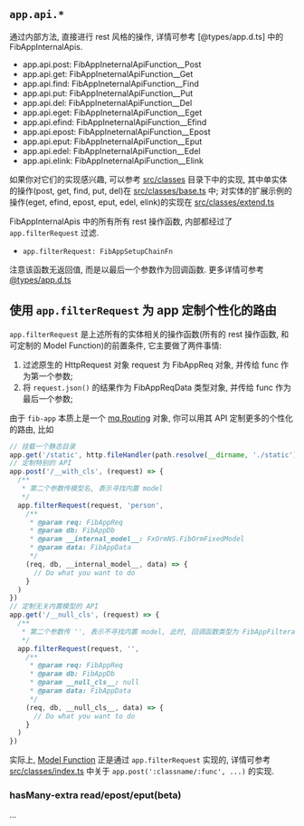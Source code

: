 ## `app.api.*`

通过内部方法, 直接进行 rest 风格的操作, 详情可参考 [@types/app.d.ts] 中的 FibAppInternalApis.

- app.api.post: FibAppIneternalApiFunction__Post
- app.api.get: FibAppIneternalApiFunction__Get
- app.api.find: FibAppIneternalApiFunction__Find
- app.api.put: FibAppIneternalApiFunction__Put
- app.api.del: FibAppIneternalApiFunction__Del
- app.api.eget: FibAppIneternalApiFunction__Eget
- app.api.efind: FibAppIneternalApiFunction__Efind
- app.api.epost: FibAppIneternalApiFunction__Epost
- app.api.eput: FibAppIneternalApiFunction__Eput
- app.api.edel: FibAppIneternalApiFunction__Edel
- app.api.elink: FibAppIneternalApiFunction__Elink

如果你对它们的实现感兴趣, 可以参考 [src/classes] 目录下中的实现, 其中单实体的操作(post, get, find, put, del)在 [src/classes/base.ts] 中; 对实体的扩展示例的操作(eget, efind, epost, eput, edel, elink)的实现在 [src/classes/extend.ts]

FibAppInternalApis 中的所有所有 rest 操作函数, 内部都经过了 `app.filterRequest` 过滤. 

* `app.filterRequest: FibAppSetupChainFn`

注意该函数无返回值, 而是以最后一个参数作为回调函数. 更多详情可参考 [@types/app.d.ts](@types/app.d.ts) 

使用 `app.filterRequest` 为 app 定制个性化的路由
------------

`app.filterRequest` 是上述所有的实体相关的操作函数(所有的 rest 操作函数, 和可定制的 Model Function)的前置条件, 它主要做了两件事情:

1. 过滤原生的 HttpRequest 对象 request 为 FibAppReq 对象, 并传给 func 作为第一个参数;
1. 将 `request.json()` 的结果作为 FibAppReqData 类型对象, 并传给 func 作为最后一个参数;

由于 `fib-app` 本质上是一个 [mq.Routing] 对象, 你可以用其 API 定制更多的个性化的路由, 比如

```javascript
// 挂载一个静态目录
app.get('/static', http.fileHandler(path.resolve(__dirname, './static'), {}, true))
// 定制特别的 API
app.post('/__with_cls', (request) => {
  /**
   * 第二个参数传模型名, 表示寻找内置 model
   */
  app.filterRequest(request, 'person',
    /** 
     * @param req: FibAppReq
     * @param db: FibAppDb
     * @param __internal_model__: FxOrmNS.FibOrmFixedModel
     * @param data: FibAppData
     */
    (req, db, __internal_model__, data) => {
      // Do what you want to do
    }
  )
})
// 定制无关内置模型的 API
app.get('/__null_cls', (request) => {
  /**
   * 第二个参数传 '', 表示不寻找内置 model, 此时, 回调函数类型为 FibAppFilterableApiFunction__NullModel, 即第三个参数 __null_cls__ 为 null;
   */
  app.filterRequest(request, '',
    /** 
     * @param req: FibAppReq
     * @param db: FibAppDb
     * @param __null_cls__: null
     * @param data: FibAppData
     */
    (req, db, __null_cls__, data) => {
      // Do what you want to do
    }
  )
})
```

实际上, [Model Function](./app-model-function.md) 正是通过 `app.filterRequest` 实现的, 详情可参考 [src/classes/index.ts] 中关于 `app.post(':classname/:func', ...)` 的实现.

[mq.Routing]:http://fibjs.org/docs/manual/object/ifs/routing.md.html
[src/classes]:src/classes
[src/classes/index.ts]:src/classes/index.ts
[src/classes/base.ts]:src/classes/base.ts
[src/classes/extend.ts]:src/classes/extend.ts

### hasMany-extra read/epost/eput(beta)

...
